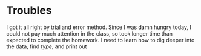 # Troubles

I got it all right by trial and error method. Since I was damn hungry today, I could not pay much attention in the class, so took longer time than expected to complete the homework.
I need to learn how to dig deeper into the data, find *type*, and print out 
